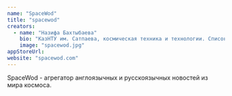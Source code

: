 ```yaml
---
name: "SpaceWod"
title: "spacewod"
creators:
  - name: "Назифа Бахтыбаева"
    bio: "КазНТУ им. Сатпаева, космическая техника и технологии. Список 100 новых лиц Казахстана на strategy2050.kz. Призер олимпиады по физике от МОФ «KATEV» (2007, 2008), победитель областных научных соревнований в секции «Наука о Земле и космосе» (2011, 2012 гг.), Международной научной олимпиады по общеобразовательным предметам «I-SWEEEP» (США, штат Техас, г. Хьюстон, май 2012 г.)"
    image: "spacewod.jpg"
appStoreUrl:
website: "spacewod.com"
---
```


SpaceWod - агрегатор англоязычных и русскоязычных новостей из мира космоса.
